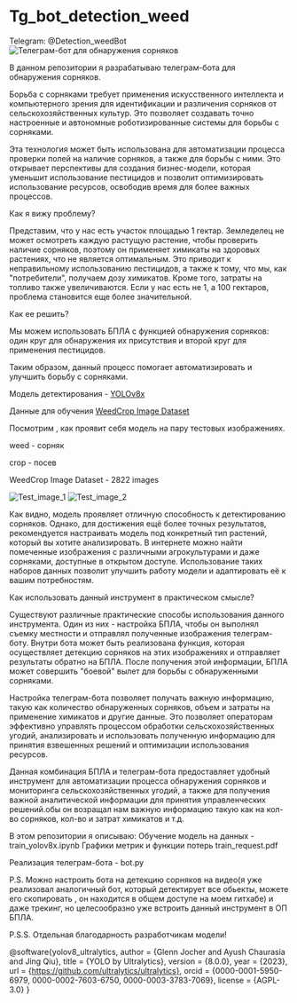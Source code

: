 # Tg_bot_detection_weed
Telegram: @Detection_weedBot
![Телеграм-бот для обнаружения сорняков](https://dzen.ru/lz5XeGt8f/10r9mj118/735245wV/fn9p0Owp7jWtbQNjzIdirXti5mlNp1MkOAv61SkgtyP-WXr_J1fFsmdr8UB7-QBAYo3-dCLTZkE73L3mzkXZ5B9bGNB9-F5EiFlTQRjWsomrB5bsOLNWpakKy1VsRNanWyzcj0NWwXfijpeAa-mBspAvz5NkEfATnDuqQ_rAHHDeHzsWvN3OhezeIUANUzJ8q-E0O-5ks8OoCm81a_HDQc96qe1VJbHlgzx1Fx4tFnLgnU-jFTAysJwaqHNaE-20nDwqBOlP3hXNzmFCLLKzbdtgROmfRVEQawgs5ymyU2EeyvnMVTRxZPIdp0cfTuSDwN7_48bwgXGM-drw60MsRZ-NSLdpjkzWjd7zs36B4v6oETfI73SRAhkb74f7YMHTfRipfccWwbcBHPT1jo_HoAP_f6MHQaABjjloEQoy_GV-DsvV613eFa4dUEItk5Jc6FN1qJ0UImJqKQzVO9JRgD7Z6U909rE2cz9k9dyOxCAzjw_g10PgQG15CtPbEx-2Ln_7xOudfxZtXsIAffDTbcqjB6suptEQaqqftMsSY6B-i7vONuUT17KORmf93dfRoQzvshUScWOuy3sC6-Ed9G0t67Q7jC6W7F3R4s7y4i6bI5dpjUYTg5kKbVeY86OyHImKLnT10BdgHnf0f67XIYGdnoGE4fMCDjgowpjwHAeeLtgXiO98hj-_QNIcIVCN-xM1-w0UUfKbGExkG6GjYH0JiU-FR2IVc99UR7_-pHBBzczBxRExg165-DLr4uzFnn1KxHh-DmfeXJITnfGQTPpiNtmcxXMCyQi9N8uQYXN_CMv99MZjl5D91BX87GWxUw_s4sRwoAMdKqhC2vFvhC1fC4eJj04Vvi1yUB0T0Gypw0S6n9QBoDtrnEYpo7EQ3jtJjlY3M-VBT_ZH_H3Vw5J9LSBlYbGj3GuJwpmib7WcDEtnCj2Ndi5MUTDN46KPqKDWSP6mkhG7e623CBFz0RzKC-1GNqJVMB9GNb-_hKBizw8yd1Agck6LuSPIIN71XDyrxlrN3gT9jqHx_8HTnguA5biv1_GxyRs-FwoDccN-OOnsR1VAxFDOZpZfjlYjIr8_IAazsxPNSemQm8K-xu1f6sRITS2kTT1AY9zhsF2rwxd63zZhoCkYLMYo0UBxLzsYfVaW8mSiv1aH_mwkASC-nPLnY7FibFsK8zsh3uW-fOgkCiwslD8tADAdI1HOyFMH-SxX0UPbau5XGDODkdwriZ0llSMFUP3m9-wdpKNzf_-S5qORQ56p-LA4Uv8Gfr54Fftf_Ta9zCARvCOyX_vDRJv9dOKx-Es8Vvgy0sFu6qm959ShJULehsX9vxaCMKxOICWzM2EeyipjSCFf1s39K8TofFxEjO1z47-i0M2r8ZZJnUZiE8i5jRWrU-JhbBl4n3Y2cRcD36YHvb3Vk7C_vIAFceOAPCi7wMugf9R9DXnWGa_Mxt08cUHd4RP8C7Jmip0lQXGYKf1GGTFg0dya-C8mteP20m41BdwfFlHgrk7wdKMgIKy4GGHb0R33XDyY94hvjpQvHDNjr2Kh3slgZ_mNV3FT6bv-12nBE-AOSbp-VVUhxRL-drZO_nXgUxztc1egY6JcyUuh2xBvtq1tObX5z44Uvl4TAK7DkpwKIyd6DWVSYsuKnHVJ8zOxPjlLTgX3MAWRLbV1DB4U0SF8_tBmgkBz_2lo4YuAXTaerIrVKL_c1G__EWB_ALBNqYJ0WQ5EEfJ6aY6lmDES885p2B8ndSGWwJ3nR6ytFIBw352wBwGhATw6q6MoMh_HH85Ll8uPrkb_jRMi35IArGvSh1jMlRAgWFgu1fmDEbE-KJp_BYfTVVHtpocPzfSjsp2twldBg2AMGAoSqiAd5h3cyFe6zh8UD2zy0t8BoI7oYnd4jxSz8PqJrORZ4wHDH5sIPcXEkaWwD2UFbm-E4eJ9zwFUsHPSrgt4Y0oyrOZ8DNjXyhwtNZwOo5ANM)

В данном репозитории я разрабатываю телеграм-бота для обнаружения сорняков.

Борьба с сорняками требует применения искусственного интеллекта и компьютерного зрения для идентификации и различения сорняков от сельскохозяйственных культур. Это позволяет создавать точно настроенные и автономные роботизированные системы для борьбы с сорняками.

Эта технология может быть использована для автоматизации процесса проверки полей на наличие сорняков, а также для борьбы с ними. Это открывает перспективы для создания бизнес-модели, которая уменьшит использование пестицидов и позволит оптимизировать использование ресурсов, освободив время для более важных процессов.

Как я вижу проблему?

Представим, что у нас есть участок площадью 1 гектар. Земледелец не может осмотреть каждую растущую растение, чтобы проверить наличие сорняков, поэтому он применяет химикаты на здоровых растениях, что не является оптимальным. Это приводит к неправильному использованию пестицидов, а также к тому, что мы, как "потребители", получаем дозу химикатов. Кроме того, затраты на топливо также увеличиваются. Если у нас есть не 1, а 100 гектаров, проблема становится еще более значительной.

Как ее решить?

Мы можем использовать БПЛА с функцией обнаружения сорняков: один круг для обнаружения их присутствия и второй круг для применения пестицидов.

Таким образом, данный процесс помогает автоматизировать и улучшить борьбу с сорняками.

Модель детектирования - [YOLOv8x](https://docs.ultralytics.com/models/yolov8)

Данные для обучения [WeedCrop Image Dataset](http://https://www.kaggle.com/datasets/vinayakshanawad/weedcrop-image-dataset)

Посмотрим , как проявит себя модель на пару тестовых изображениях.

weed - сорняк

crop - посев

WeedCrop Image Dataset - 2822 images

![Test_image_1](https://github.com/Fordreign/Tg_bot_detection_weed/assets/69246960/0c8a62de-bf36-406d-8227-f34ea453215f)
![Test_image_2](https://github.com/Fordreign/Tg_bot_detection_weed/assets/69246960/02c0e766-1dca-4fe8-89e7-2f268c9efa78)

Как видно, модель проявляет отличную способность к детектированию сорняков. Однако, для достижения ещё более точных результатов, рекомендуется настраивать модель под конкретный тип растений, который вы хотите анализировать.
В интернете можно найти помеченные изображения с различными агрокультурами и даже сорняками, доступные в открытом доступе. Использование таких наборов данных позволит улучшить работу модели и адаптировать её к вашим потребностям.

Как использовать данный инструмент в практическом смысле?

Существуют различные практические способы использования данного инструмента. Один из них - настройка БПЛА, чтобы он выполнял съемку местности и отправлял полученные изображения телеграм-боту. Внутри бота может быть реализована функция, которая осуществляет детекцию сорняков на этих изображениях и отправляет результаты обратно на БПЛА. После получения этой информации, БПЛА может совершить "боевой" вылет для борьбы с обнаруженными сорняками.

Настройка телеграм-бота позволяет получать важную информацию, такую как количество обнаруженных сорняков, объем и затраты на применение химикатов и другие данные. Это позволяет операторам эффективно управлять процессом обработки сельскохозяйственных угодий, анализировать и использовать полученную информацию для принятия взвешенных решений и оптимизации использования ресурсов.

Данная комбинация БПЛА и телеграм-бота предоставляет удобный инструмент для автоматизации процесса обнаружения сорняков и мониторинга сельскохозяйственных угодий, а также для получения важной аналитической информации для принятия управленческих решений.обы он возращал нам важную информацию такую как на кол-во сорняков, кол-во и затрат химикатов и т.д. 

В этом репозитории я описываю: 
Обучение модель на данных - train_yolov8x.ipynb
Графики метрик и функции потерь train_request.pdf

Реализация телеграм-бота - bot.py

P.S. Можно настроить бота на детекцию сорняков на видео(я уже реализовал аналогичный бот, который детектирует все обьекты, можете его скопировать , он находится в общем доступе на моем гитхабе) и даже трекинг, но целесообразно уже встроить данный инструмент в ОП БПЛА.

P.S.S. Отдельная благодарность разработчикам модели!

@software{yolov8_ultralytics,
  author       = {Glenn Jocher and Ayush Chaurasia and Jing Qiu},
  title        = {YOLO by Ultralytics},
  version      = {8.0.0},
  year         = {2023},
  url          = {https://github.com/ultralytics/ultralytics},
  orcid        = {0000-0001-5950-6979, 0000-0002-7603-6750, 0000-0003-3783-7069},
  license      = {AGPL-3.0}
}
